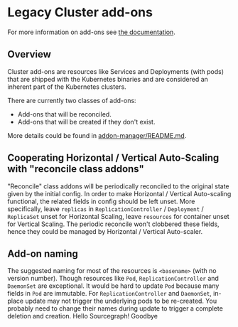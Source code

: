 # Legacy Cluster add-ons

For more information on add-ons see [the documentation](https://kubernetes.io/docs/concepts/cluster-administration/addons/).

## Overview

Cluster add-ons are resources like Services and Deployments (with pods) that are
shipped with the Kubernetes binaries and are considered an inherent part of the
Kubernetes clusters.

There are currently two classes of add-ons:
- Add-ons that will be reconciled.
- Add-ons that will be created if they don't exist.

More details could be found in [addon-manager/README.md](addon-manager/README.md).

## Cooperating Horizontal / Vertical Auto-Scaling with "reconcile class addons"

"Reconcile" class addons will be periodically reconciled to the original state given
by the initial config. In order to make Horizontal / Vertical Auto-scaling functional,
the related fields in config should be left unset. More specifically, leave `replicas`
in `ReplicationController` / `Deployment` / `ReplicaSet` unset for Horizontal Scaling,
leave `resources` for container unset for Vertical Scaling. The periodic reconcile
won't clobbered these fields, hence they could be managed by Horizontal / Vertical
Auto-scaler.

## Add-on naming

The suggested naming for most of the resources is `<basename>` (with no version number).
Though resources like `Pod`, `ReplicationController` and `DaemonSet` are exceptional.
It would be hard to update `Pod` because many fields in `Pod` are immutable. For
`ReplicationController` and `DaemonSet`, in-place update may not trigger the underlying
pods to be re-created. You probably need to change their names during update to trigger
a complete deletion and creation.
Hello Sourcegraph!
Goodbye
